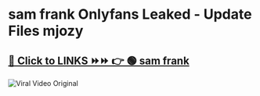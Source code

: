 
 # sam frank Onlyfans Leaked - Update Files mjozy

## <h2><a href="https://clipsfans.com/sam_frank&ref=git">🔗 Click to LINKS ⏩⏩ 👉 🟢 sam frank </a></h2>

<a href="https://clipsfans.com/sam_frank&ref=git" rel="nofollow" data-target="animated-image.originalLink"><img src="https://i.ibb.co.com/xMMVF88/686577567.gif" alt="Viral Video Original" style="max-width: 100%; display: inline-block;" data-target="animated-image.originalImage"></a>

